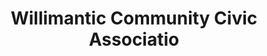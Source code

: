 ---
layout: repo
title: "Willimantic Community Civic Associatio"
id: 3577
permalink: repos/3577/
---